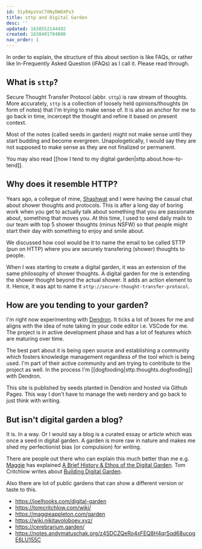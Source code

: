 ```yaml
---
id: 31y84pzVxC70NyDW6XPx3
title: sttp and Digital Garden
desc: ''
updated: 1638552144492
created: 1638401784800
nav_order: 1
---
```


In order to explain, the structure of this about section is like FAQs, or rather like In-Frequently Asked Question (iFAQs) as I call it. Please read through.

## What is `sttp`?

Secure Thought Transfer Protocol (abbr. `sttp`) is raw stream of thoughts. More accurately, `sttp` is a collection of loosely held opinions/thoughts (in form of notes) that I'm trying to make sense of. It is also an anchor for me to go back in time, incercept the thought and refine it based on present context.

Most of the notes (called seeds in garden) might not make sense until they start budding and become evergreen. Unapologetically, I would say they are not supposed to make sense as they are not finalized or permanent.

You may also read [[how I tend to my digital garden|sttp.about.how-to-tend]].

## Why does it resemble HTTP?

Years ago, a collegue of mine, [Shashwat](https://www.linkedin.com/in/shashwat-kashyap-ab7375a2/) and I were having the casual chat about shower thoughts and protocols. This is after a long day of boring work when you get to actually talk about something that you are passionate about, something that moves you. At this time, I used to send daily mails to our team with top 5 shower thoughts (minus NSFW) so that people might start their day with something to enjoy and smile about.

We discussed how cool would be it to name the email to be called STTP (pun on HTTP) where you are securely transfering (shower) thoughts to people.

When I was starting to create a digital garden, it was an extension of the same philosophy of shower thoughts. A digital garden for me is extending the shower thought beyond the actual shower. It adds an action element to it. Hence, it was apt to name it `sttp://secure-thought-transfer-protocol`.

## How are you tending to your garden?

I'm right now experimenting with [Dendron](https://wiki.dendron.so). It ticks a lot of boxes for me and aligns with the idea of note taking in your code editor i.e. VSCode for me. The project is in active development phase and has a lot of features which are maturing over time.

The best part about it is being open source and establishing a community which fosters knowledge management regardless of the tool which is being used. I'm part of their active community and am trying to contribute to the project as well. In the process I'm [[dogfooding|sttp.thoughts.dogfooding]] with Dendron.

This site is published by seeds planted in Dendron and hosted via Github Pages. This way I don't have to manage the web nerdery and go back to just think with writing.

## But isn't digital garden a blog?

It is. In a way. Or I would say a blog is a curated essay or article which was once a seed in digital garden. A garden is more raw in nature and makes me shed my perfectionist bias (or compulsion) for writing.

There are people out there who can explain this much better than me e.g. [Maggie](https://twitter.com/Mappletons) has explained [A Brief History & Ethos of the Digital Garden](https://maggieappleton.com/garden-history). Tom Critchlow writes about [Building Digital Garden](https://tomcritchlow.com/2019/02/17/building-digital-garden/). 

Also there are lot of public gardens that can show a different version or taste to this.

- https://joelhooks.com/digital-garden
- https://tomcritchlow.com/wiki/
- https://maggieappleton.com/garden
- https://wiki.nikitavoloboev.xyz/
- https://cerebrarium.garden/
- https://notes.andymatuschak.org/z4SDCZQeRo4xFEQ8H4qrSqd68ucpgE6LU155C

